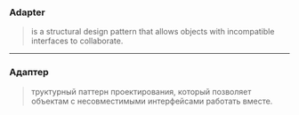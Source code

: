 ### Adapter
> is a structural design pattern that allows objects with incompatible interfaces to collaborate.
---

### Адаптер
> труктурный паттерн проектирования, который позволяет объектам с несовместимыми интерфейсами работать вместе.